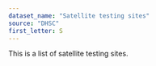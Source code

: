 ```yaml
---
dataset_name: "Satellite testing sites"
source: "DHSC"
first_letter: S
---
```

This is a list of satellite testing sites.